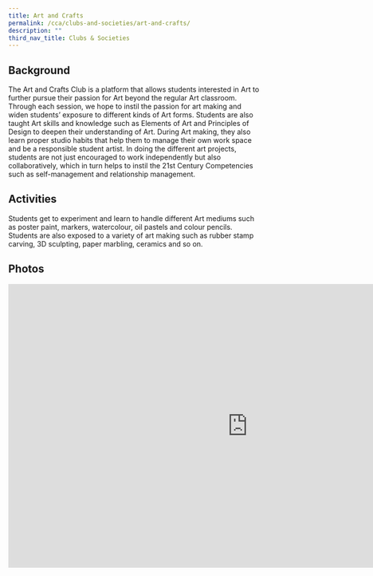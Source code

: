 ```yaml
---
title: Art and Crafts
permalink: /cca/clubs-and-societies/art-and-crafts/
description: ""
third_nav_title: Clubs & Societies
---
```

Background
----------

The Art and Crafts Club is a platform that allows students interested in Art to further pursue their passion for Art beyond the regular Art classroom. Through each session, we hope to instil the passion for art making and widen students’ exposure to different kinds of Art forms. Students are also taught Art skills and knowledge such as Elements of Art and Principles of Design to deepen their understanding of Art. During Art making, they also learn proper studio habits that help them to manage their own work space and be a responsible student artist. In doing the different art projects, students are not just encouraged to work independently but also collaboratively, which in turn helps to instil the 21st Century Competencies such as self-management and relationship management.

  

Activities
----------

Students get to experiment and learn to handle different Art mediums such as poster paint, markers, watercolour, oil pastels and colour pencils. Students are also exposed to a variety of art making such as rubber stamp carving, 3D sculpting, paper marbling, ceramics and so on.

  

Photos
------

<iframe allowfullscreen="true" height="569" width="960" frameborder="0" src="https://docs.google.com/presentation/d/e/2PACX-1vTRDWtNzZaoXqG0T6KFg1EoMvp_GV4pSsdLjdJcAnpGaEZqiRBTMyF9CniwpAbJ1KoU48l04rD921fL/embed?start=false&amp;loop=false&amp;delayms=3000"></iframe>
